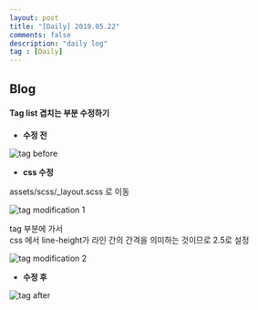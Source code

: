 ```yaml
---
layout: post
title: "[Daily] 2019.05.22"
comments: false
description: "daily log"
tag : [Daily]
---
```


## Blog
#### Tag list 겹치는 부분 수정하기

- **수정 전**<br>

![tag before](https://krispediadot.github.io/assets/images/tag_before.jpg)

- **css 수정**<br>

assets/scss/_layout.scss 로 이동<br>

![tag modification 1](https://krispediadot.github.io/assets/images/tag_modification_1.jpg)

tag 부분에 가서 <br>
css 에서 line-height가 라인 간의 간격을 의미하는 것이므로 2.5로 설정<br>

![tag modification 2](https://krispediadot.github.io/assets/images/tag_modification_2.jpg)


- **수정 후**<br>

![tag after](https://krispediadot.github.io/assets/images/tag_after.jpg)